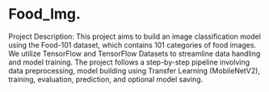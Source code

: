 # Food_Img.
Project Description:
This project aims to build an image classification model using the Food-101 dataset, which contains 101 categories of food images. We utilize TensorFlow and TensorFlow Datasets to streamline data handling and model training. The project follows a step-by-step pipeline involving data preprocessing, model building using Transfer Learning (MobileNetV2), training, evaluation, prediction, and optional model saving.
